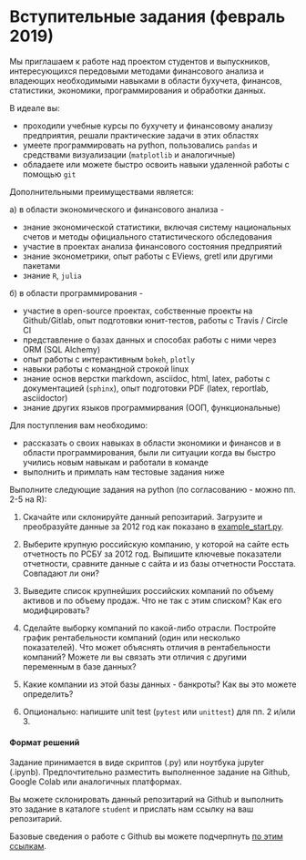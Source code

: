 # Вступительные задания (февраль 2019)

Мы приглашаем к работе над проектом студентов и выпускников, интересующихся передовыми методами финансового анализа
и владеющих необходимыми навыками в области бухучета, финансов, статистики, экономики, программирования и обработки
данных. 

В идеале вы:
- проходили учебные курсы по бухучету и финансовому анализу предприятия, решали практические задачи в этих областях 
- умеете программировать на python, пользовались `pandas` и средствами визуализации (`matplotlib` и аналогичные)
- обладаете или можете быстро освоить навыки удаленной работы с помощью `git`

Дополнительными преимуществами является:

а) в области экономического и финансового анализа - 

- знание экономической статистики, включая систему национальных счетов и методы официального статистического обследования
- участие в проектах анализа финансового состояния предприятий 
- знание эконометрики, опыт работы с EViews, gretl или другими пакетами 
- знание `R`, `julia`

б) в области программирования - 

- участие в open-source проектах, собственные проекты на Github/Gitlab, опыт подготовки юнит-тестов, 
  работы с Travis / Circle CI 
- представление о базах данных и способах работы с ними через ORM (SQL Alchemy)
- опыт работы с интерактивным `bokeh`, `plotly`
- навыки работы с командной строкой linux
- знание основ верстки markdown, asciidoc, html, latex, работы с документацией (`sphinx`), опыт подготовки PDF (latex, reportlab, asciidoctor)
- знание других языков программирвания (ООП, функциональные)

Для поступления вам необходимо:  

- рассказать о своих навыках в области экономики и финансов и в области программирования,
  были ли ситуации когда вы быстро учились новым навыкам и работали в команде
- выполнить и примлать нам тестовые задания ниже

Выполните следующие задания на python (по согласованию - можно пп. 2-5 на R):

1. Скачайте или склонируйте данный репозитарий. Загрузите и преобразуйте данные 
   за 2012 год как показано в [example_start.py](example_start.py).

2. Выберите крупную российскую компанию, у которой на сайте есть отчетность по РСБУ за 2012 год.
   Выпишите ключевые показатели отчетности, сравните данные с сайта и из базы отчетности Росстата. 
   Совпадают ли они?

3. Выведите список крупнейших российских компаний по объему активов и по объему продаж. 
   Что не так с этим списком? Как его модифцировать?

4. Сделайте выборку компаний по какой-либо отрасли. Постройте график
   рентабельности компаний (один или несколько показателей). Что может объяснять 
   отличия в рентабельности компаний? Можете ли вы связать эти отличия с другими 
   переменным в базе данных?

5. Какие компании из этой базы данных - банкроты? Как вы это можете определить?
      
6. Опционально: напишите unit test (`pytest` или `unittest`) для пп. 2 и/или 3.

#### Формат решений

Задание принимается в виде скриптов (.py) или ноутбука jupyter (.ipynb).
Предпочтительно разместить выполненное задание на Github, Google Colab или 
аналогичных платформах. 

Вы можете склонировать данный репозитарий на Github и выполнить это задание в 
каталоге `student` и прислать нам ссылку на ваш репозитарий. 

Базовые сведения о работе с Github вы можете подчерпнуть 
[по этим ссылкам](https://bit.ly/2G7G6Az).
